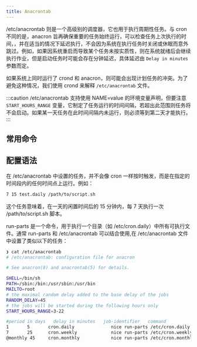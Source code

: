 ```yaml
---
title: Anacrontab
---
```


/etc/anacrontab 则是一个高级别的调度器，它也用于执行周期性任务。与 cron 不同的是，anacron 旨再确保重要的任务始终运行，可以检查任务上次执行的时间，，并在适当的情况下延迟执行，不会因为系统在执行任务时关闭或休眠而意外跳过。例如，如果因系统重启而导致某个任务未按实质性，则在系统就绪后会继续执行作业，但是启动任务时可能会存在分钟延迟，具体延迟由 `Delay in minutes` 参数而定。

如果系统上同时运行了 crond 和 anacron，则可能会出现计划任务的冲突。为了避免这种情况，我们使用 crond 来解释 `/etc/anacrontab` 文件。

:::caution
/etc/anacrontab 支持使用 NAME=value 的环境变量声明，但要注意 `START_HOURS_RANGE` 变量，它制定了任务运行的时间间隔，若超出此范围则任务将不会启动。如果某一天任务在此时间间隔内未运行，则必须等到第二天才能执行。
:::
## 常用命令

## 配置语法

在 /etc/anacrontab 中设置的任务，并不会像 cron 一样按时触发，而是在指定的时间段内的任何时间点上运行。例如：
```bash
7 15 test.daily /path/to/script.sh
```
这个任务意味着，在一天的闲置时间后的 15 分钟内，每 7 天执行一次 /path/to/script.sh 脚本。

run-parts 是一个命令，用于执行一个目录（如 /etc/cron.daily）中所有可执行文件。通常 run-parts 和 /etc/anacrontab 可以结合使用,在 /etc/anacrontab 文件中设置了类似以下的任务：
```bash
❯ cat /etc/anacrontab
# /etc/anacrontab: configuration file for anacron

# See anacron(8) and anacrontab(5) for details.

SHELL=/bin/sh
PATH=/sbin:/bin:/usr/sbin:/usr/bin
MAILTO=root
# the maximal random delay added to the base delay of the jobs
RANDOM_DELAY=45
# the jobs will be started during the following hours only
START_HOURS_RANGE=3-22

#period in days   delay in minutes   job-identifier   command
1       5       cron.daily              nice run-parts /etc/cron.daily
7       25      cron.weekly             nice run-parts /etc/cron.weekly
@monthly 45     cron.monthly            nice run-parts /etc/cron.monthly
```
